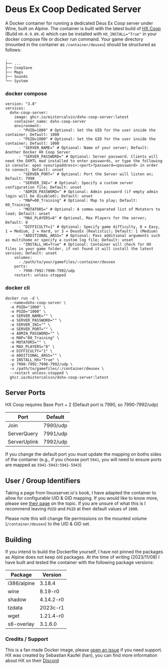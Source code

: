 # Deus Ex Coop Dedicated Server
A Docker container for running a dedicated Deus Ex Coop server under Wine, built on Alpine. The container is built with the latest build of [HX Coop](https://wiki.deusexcoop.com/index.php?title=Getting_Started) (Build `HX-0.9.89.4`) which can be installed with `HX_INSTALL="True"` in your docker compose file or docker run command. Your game directory (mounted in the container as `/container/deusex`) should be structured as follows:

    .
    ├── ...
    ├── CoopSave
    ├── Maps
    ├── Sounds
    └── System

### docker compose

```
version: "3.8"
services:
  dxhx-coop-server:
    image: ghcr.io/mistercalvin/dxhx-coop-server:latest
    container_name: dxhx-coop-server
    environment:
      - "PUID=1000" # Optional: Set the UID for the user inside the container; Default: 1000
      - "PGID=1000" # Optional: Set the GID for the user inside the container; Default: 1000
      - "SERVER_NAME=" # Optional: Name of your server; Default: Another Docker HX Coop Server
      - "SERVER_PASSWORD=" # Optional: Server password. Clients will need the DXMTL mod installed to enter passwords, or type the following in console: open <youripaddress>:<port>?password=<password> in order to connect; Default: unset
      - "SERVER_PORT=" # Optional: Port the Server will listen on; Default: 7990
      - "SERVER_INI=" # Optional: Specify a custom server configuration file; Default: unset
      - "ADMIN_PASSWORD=" # Optional: Admin password (if empty admin login will be disabled); Default: unset
      - "MAP=00_Training" # Optional: Map to play; Default: 00_Training
      - "MUTATORS=" # Optional: A comma-separated list of Mutators to load; Default: unset
      - "MAX_PLAYERS=8" # Optional, Max Players for the server; Default: 8
      - "DIFFICULTY=1" # Optional: Specify game difficulty, 0 = Easy, 1 = Medium, 2 = Hard, or 3 = DeusEx (Realistic); Default: 1 (Medium)
      - "ADDITIONAL_ARGS=" # Optional: Pass additional arguments such as multihome or specify a custom log file; Default: unset
      - "INSTALL_HX=True" # Optional: Container will check for HX files in your game folder, if not found it will install the latest version; Default: unset
    volumes:
      - /path/to/your/gamefiles/:container/deusex
    ports:
      - 7990-7992:7990-7992/udp
    restart: unless-stopped
```

### docker cli

```
docker run -d \
  --name=dxhx-coop-server \
  -e PUID="1000" \
  -e PGID="1000" \
  -e SERVER_NAME="" \
  -e SERVER_PASSWORD="" \
  -e SERVER_INI="" \
  -e SERVER_PORT="" \
  -e ADMIN_PASSWORD="" \
  -e MAP="00_Training" \
  -e MUTATORS="" \
  -e MAX_PLAYERS="8" \
  -e DIFFICULTY="1" \
  -e ADDITIONAL_ARGS="" \
  -e INSTALL_HX="True" \
  -p 7990-7992:7990-7992/udp \
  -v /path/to/gamefiles/:/container/deusex \
  --restart unless-stopped \
  ghcr.io/mistercalvin/dxhx-coop-server:latest
```
  
## Server Ports
HX Coop requires Base Port + 2 (Default port is 7990, so 7990-7992/udp)

| Port      | Default  |
|-----------|----------|
| Join 		| 7990/udp|
| ServerQuery     | 7991/udp|
| ServerUplink       	| 7992/udp|

If you change the default port you must update the mapping on boths sides of the container (e.g., if you choose port `5941`, you will need to ensure ports are mapped as `5941-5943:5941-5943`)

## User / Group Identifiers
Taking a page from linuxserver.io's book, I have adapted the container to allow for configurable UID & GID mapping. If you would like to know more, please see [their page](https://docs.linuxserver.io/general/understanding-puid-and-pgid) on the topic. If you are unsure of what this is I recommend leaving `PUID` and `PGID` at their default values of `1000`.

Please note this will change file permissions on the mounted volume (`/container/deusex`) to the UID & GID set.

## Building
If you intend to build the Dockerfile yourself, I have not pinned the packages as Alpine does not keep old packages. At the time of writing (2023/11/08) I have built and tested the container with the following package versions:

| Package   			  | Version  	 |
|-------------------------|--------------|
| i386/alpine			  | 3.18.4     	 |
| wine     				  | 8.19-r0	     |
| shadow                  | 4.14.2-r0    |
| tzdata                  |	2023c-r1     |
| wget					  | 1.21.4-r0	 |
| s6-overlay              | 3.1.6.0      |

### Credits / Support
This is a fan made Docker image, please [open an issue](https://github.com/MisterCalvin/dxhx-coop-server/issues) if you need support. HX was created by Sebastian Kaufel (han), you can find more information about HX on their [Discord](https://steamcommunity.com/linkfilter/?u=https%3A%2F%2Fdiscord.gg%2FjCFJ3A6)
